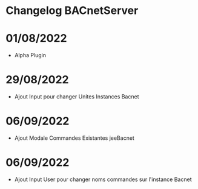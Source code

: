 # Changelog BACnetServer


# 01/08/2022

- Alpha Plugin


# 29/08/2022

- Ajout Input pour changer Unites Instances Bacnet


# 06/09/2022

- Ajout Modale Commandes Existantes jeeBacnet


# 06/09/2022

- Ajout Input User pour changer noms commandes sur l'instance Bacnet





